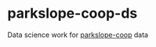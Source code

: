 # parkslope-coop-ds
Data science work for [parkslope-coop](https://github.com/bsipin20/parkslope-coop) data
